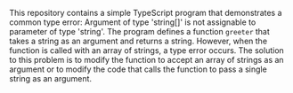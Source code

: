 This repository contains a simple TypeScript program that demonstrates a common type error: Argument of type 'string[]' is not assignable to parameter of type 'string'. The program defines a function `greeter` that takes a string as an argument and returns a string. However, when the function is called with an array of strings, a type error occurs. The solution to this problem is to modify the function to accept an array of strings as an argument or to modify the code that calls the function to pass a single string as an argument.